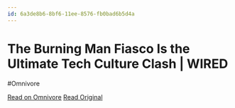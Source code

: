 ```yaml
---
id: 6a3de8b6-8bf6-11ee-8576-fb0bad6b5d4a
---
```


# The Burning Man Fiasco Is the Ultimate Tech Culture Clash | WIRED
#Omnivore

[Read on Omnivore](https://omnivore.app/me/the-burning-man-fiasco-is-the-ultimate-tech-culture-clash-wired-18c091f4ca8)
[Read Original](https://www.wired.com/story/burning-man-diplo-chris-rock-social-media-culture-clash/)

